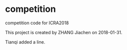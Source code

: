 # competition
competition code for ICRA2018

This project is created by ZHANG Jiachen on 2018-01-31.

Tianqi added a line.
